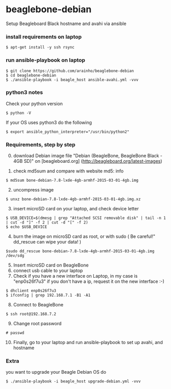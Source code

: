# beaglebone-debian
Setup Beagleboard Black hostname and avahi via ansible

### install requirements on laptop
```
$ apt-get install -y ssh rsync
```

### run ansible-playbook on laptop
```
$ git clone https://github.com/arainho/beaglebone-debian
$ cd beaglebone-debian
$ ./ansible-playbook -i beagle_host ansible-avahi.yml -vvv
```

### python3 notes
Check your python version
```
$ python -V
```

If your OS uses python3 do the following
```
$ export ansible_python_interpreter="/usr/bin/python2"
```

### Requirements, step by step
0. download Debian image file "Debian (BeagleBone, BeagleBone Black - 4GB SD)" on [beagleboard.org] (http://beagleboard.org/latest-images)

1. check md5sum and compare with website md5: info
```
$ md5sum bone-debian-7.8-lxde-4gb-armhf-2015-03-01-4gb.img
```

2. uncompress image
```
$ unxz bone-debian-7.8-lxde-4gb-armhf-2015-03-01-4gb.img.xz
```

3. insert microSD card on your laptop, and check device letter
```
$ USB_DEVICE=$(dmesg | grep "Attached SCSI removable disk" | tail -n 1 | cut -d "]" -f 2 | cut -d "[" -f 2)
$ echo $USB_DEVICE
```

4. burn the image on microSD card as root, or with sudo
( Be careful!" dd_rescue can wipe your data! )
```
$sudo dd_rescue bone-debian-7.8-lxde-4gb-armhf-2015-03-01-4gb.img /dev/sdg
```

5. Insert microSD card on BeagleBone
6. connect usb cable to your laptop
7. Check if you have a new interface on Laptop, in my case is "enp0s26f7u3"
   if you don't have a ip, request it on the new interface :-)
```
$ dhclient enp0s26f7u3
$ ifconfig | grep 192.168.7.1 -B1 -A1
```

8. Connect to BeagleBone
```
$ ssh root@192.168.7.2
```

9. Change root password
```
# passwd
```

10. Finally, go to your laptop and run ansible-playbook to set up avahi, and hostname

### Extra
 you want to upgrade your Beagle Debian OS do
```
$ ./ansible-playbook -i beagle_host upgrade-debian.yml -vvv
```
